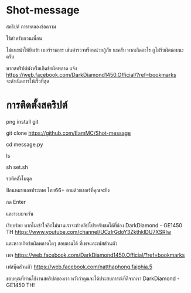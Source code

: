 # Shot-message
สคริปต์ การทดลองข้อความ

ใช้สําหรับกวนเพื่อน 

ไม่แนะนําให้ยิงเข้า เบอร์ราชการ เช่นตํารวจหรือหน่วยกู้ภัย นะครับ หากเกิดอะไร กูไม่รับผิดชอบนะครับ

หากสคริปต์พังหรือเกิดข้อผิดพลาด แจ้ง https://web.facebook.com/DarkDiamond1450.Official/?ref=bookmarks จะดําเนิดการให้เร็วที่สุด


# การติดตั้งสคริปต์

png install git

git clone https://github.com/EamMC/Shot-message

cd message.py

ls 

sh set.sh

รอติดตั้งโมดุล 

ป้อนหมายเลขประเทศ ไทย66+ ตามด้วยเบอร์ที่คุณจะยิง

กด Enter

และระบบจะรัน

เรียบร้อย หากไม่เข้าใจอีกไม่นานเราจะทําคลิปโปรดรับชมได้ที่ช่อง DarkDiamond - GE1450 TH
https://www.youtube.com/channel/UCzIrGdoY3ZkthklDU7XSRIw

และหากเกิดข้อผิดพลาดใดๆ สอบถามได้ ที่เพจและเฟสส่วนตัว 

เพจ https://web.facebook.com/DarkDiamond1450.Official/?ref=bookmarks

เฟสบุ๊คส่วนตัว https://web.facebook.com/natthaphong.faiphia.5

ขอบคุณที่ท่านใช้งานสคริปต์ของเรา หวังว่าคุณจะได้ประสบการณ์ที่ดีจากเรา DarkDiamond - GE1450 TH!
